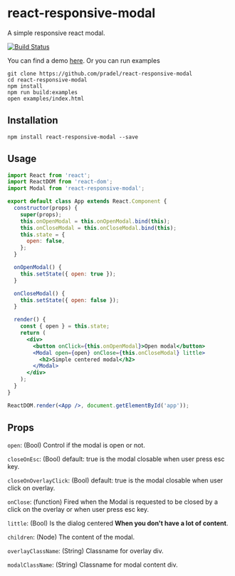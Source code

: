 # react-responsive-modal
A simple responsive react modal.

[![Build Status](https://travis-ci.org/pradel/react-responsive-modal.svg?branch=master)](https://travis-ci.org/pradel/react-responsive-modal)

You can find a demo [here](http://pradel.github.io/react-responsive-modal/).
Or you can run examples
```
git clone https://github.com/pradel/react-responsive-modal
cd react-responsive-modal
npm install
npm run build:examples
open examples/index.html
```

## Installation

`npm install react-responsive-modal --save`

## Usage

```jsx
import React from 'react';
import ReactDOM from 'react-dom';
import Modal from 'react-responsive-modal';

export default class App extends React.Component {
  constructor(props) {
    super(props);
    this.onOpenModal = this.onOpenModal.bind(this);
    this.onCloseModal = this.onCloseModal.bind(this);
    this.state = {
      open: false,
    };
  }

  onOpenModal() {
    this.setState({ open: true });
  }

  onCloseModal() {
    this.setState({ open: false });
  }

  render() {
    const { open } = this.state;
    return (
      <div>
        <button onClick={this.onOpenModal}>Open modal</button>
        <Modal open={open} onClose={this.onCloseModal} little>
          <h2>Simple centered modal</h2>
        </Modal>
      </div>
    );
  }
}

ReactDOM.render(<App />, document.getElementById('app'));
```

## Props

`open`: (Bool) Control if the modal is open or not.

`closeOnEsc`: (Bool) default: true is the modal closable when user press esc key.

`closeOnOverlayClick`: (Bool) default: true is the modal closable when user click on overlay.

`onClose`: (function) Fired when the Modal is requested to be closed by a click on the overlay or when user press esc key.

`little`: (Bool) Is the dialog centered __When you don't have a lot of content__.

`children`: (Node) The content of the modal.

`overlayClassName`: (String) Classname for overlay div.

`modalClassName`: (String) Classname for modal content div.
